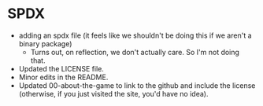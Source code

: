 # SPDX

- adding an spdx file (it feels like we shouldn't be doing this if we aren't a binary package)
  - Turns out, on reflection, we don't actually care.
    So I'm not doing that.
- Updated the LICENSE file.
- Minor edits in the README.
- Updated 00-about-the-game to link to the github and include the license (otherwise, if you just visited the site, you'd have no idea).